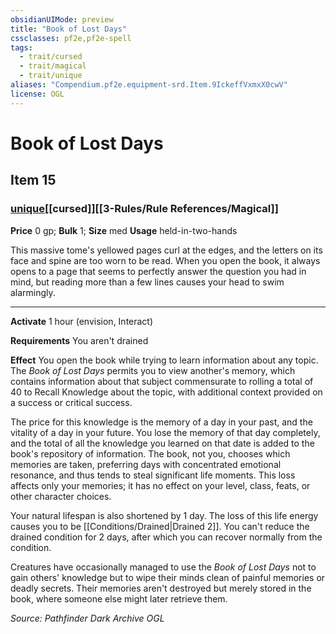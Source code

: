 ```yaml
---
obsidianUIMode: preview
title: "Book of Lost Days"
cssclasses: pf2e,pf2e-spell
tags:
  - trait/cursed
  - trait/magical
  - trait/unique
aliases: "Compendium.pf2e.equipment-srd.Item.9IckeffVxmxX0cwV"
license: OGL
---
```

# Book of Lost Days
## Item 15
### [unique](unique.md "Unique Rarity Trait")[[cursed]][[3-Rules/Rule References/Magical]]


**Price** 0 gp; 
**Bulk** 1; **Size** med
**Usage** held-in-two-hands

This massive tome's yellowed pages curl at the edges, and the letters on its face and spine are too worn to be read. When you open the book, it always opens to a page that seems to perfectly answer the question you had in mind, but reading more than a few lines causes your head to swim alarmingly.

* * *

**Activate** 1 hour (envision, Interact)

**Requirements** You aren't drained

**Effect** You open the book while trying to learn information about any topic. The _Book of Lost Days_ permits you to view another's memory, which contains information about that subject commensurate to rolling a total of 40 to Recall Knowledge about the topic, with additional context provided on a success or critical success.

The price for this knowledge is the memory of a day in your past, and the vitality of a day in your future. You lose the memory of that day completely, and the total of all the knowledge you learned on that date is added to the book's repository of information. The book, not you, chooses which memories are taken, preferring days with concentrated emotional resonance, and thus tends to steal significant life moments. This loss affects only your memories; it has no effect on your level, class, feats, or other character choices.

Your natural lifespan is also shortened by 1 day. The loss of this life energy causes you to be [[Conditions/Drained|Drained 2]]. You can't reduce the drained condition for 2 days, after which you can recover normally from the condition.

Creatures have occasionally managed to use the _Book of Lost Days_ not to gain others' knowledge but to wipe their minds clean of painful memories or deadly secrets. Their memories aren't destroyed but merely stored in the book, where someone else might later retrieve them.

*Source: Pathfinder Dark Archive*
*OGL*